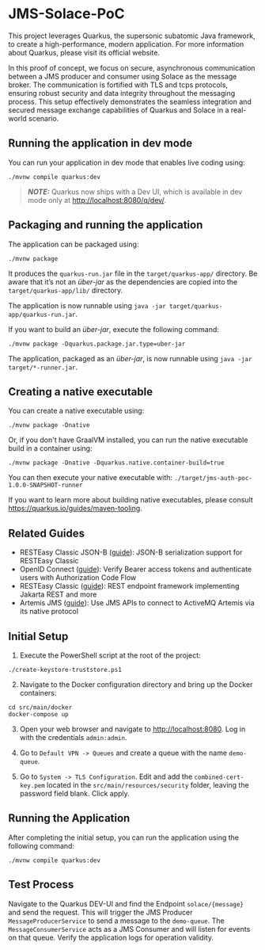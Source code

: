 
# JMS-Solace-PoC

This project leverages Quarkus, the supersonic subatomic Java framework,
to create a high-performance, modern application.
For more information about Quarkus, please visit its official website.

In this proof of concept,
we focus on secure, asynchronous communication between a JMS producer and consumer using Solace as the message broker.
The communication is fortified with TLS and tcps protocols,
ensuring robust security and data integrity throughout the messaging process.
This setup effectively demonstrates the seamless integration and secured message exchange capabilities of
Quarkus and Solace in a real-world scenario.

## Running the application in dev mode

You can run your application in dev mode that enables live coding using:

```shell script
./mvnw compile quarkus:dev
```

> **_NOTE:_**  Quarkus now ships with a Dev UI, which is available in dev mode only at <http://localhost:8080/q/dev/>.

## Packaging and running the application

The application can be packaged using:

```shell script
./mvnw package
```

It produces the `quarkus-run.jar` file in the `target/quarkus-app/` directory.
Be aware that it’s not an _über-jar_ as the dependencies are copied into the `target/quarkus-app/lib/` directory.

The application is now runnable using `java -jar target/quarkus-app/quarkus-run.jar`.

If you want to build an _über-jar_, execute the following command:

```shell script
./mvnw package -Dquarkus.package.jar.type=uber-jar
```

The application, packaged as an _über-jar_, is now runnable using `java -jar target/*-runner.jar`.

## Creating a native executable

You can create a native executable using:

```shell script
./mvnw package -Dnative
```

Or, if you don't have GraalVM installed, you can run the native executable build in a container using:

```shell script
./mvnw package -Dnative -Dquarkus.native.container-build=true
```

You can then execute your native executable with: `./target/jms-auth-poc-1.0.0-SNAPSHOT-runner`

If you want to learn more about building native executables, please consult <https://quarkus.io/guides/maven-tooling>.

## Related Guides

- RESTEasy Classic JSON-B ([guide](https://quarkus.io/guides/rest-json)): JSON-B serialization support for RESTEasy Classic
- OpenID Connect ([guide](https://quarkus.io/guides/security-openid-connect)): Verify Bearer access tokens and authenticate users with Authorization Code Flow
- RESTEasy Classic ([guide](https://quarkus.io/guides/resteasy)): REST endpoint framework implementing Jakarta REST and more
- Artemis JMS ([guide](https://docs.quarkiverse.io/quarkus-artemis/dev/index.html)): Use JMS APIs to connect to ActiveMQ Artemis via its native protocol

## Initial Setup

1. Execute the PowerShell script at the root of the project:

```shell script
./create-keystore-truststore.ps1
```

2. Navigate to the Docker configuration directory and bring up the Docker containers:

```shell script
cd src/main/docker
docker-compose up
```

3. Open your web browser and navigate to [http://localhost:8080](http://localhost:8080). Log in with the credentials `admin:admin`.

4. Go to `Default VPN -> Queues` and create a queue with the name `demo-queue`.

5. Go to `System -> TLS Configuration`. Edit and add the `combined-cert-key.pem` located in the `src/main/resources/security` folder, leaving the password field blank. Click apply.

## Running the Application

After completing the initial setup, you can run the application using the following command:

```shell script
./mvnw compile quarkus:dev
```

## Test Process

Navigate to the Quarkus DEV-UI and find the Endpoint `solace/{message}` and send the request.
This will trigger the JMS Producer `MessageProducerService` to send a message to the `demo-queue`. 
The `MessageConsumerService` acts as a JMS Consumer and will listen for events on that queue.
Verify the application logs for operation validity.